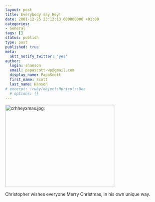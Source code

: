 ```yaml
---
layout: post
title: Everybody say Hey!
date: 2001-12-25 23:12:13.000000000 +01:00
categories:
- General
tags: []
status: publish
type: post
published: true
meta:
  aktt_notify_twitter: 'yes'
author:
  login: shanson
  email: papascott-wp@gmail.com
  display_name: PapaScott
  first_name: Scott
  last_name: Hanson
# excerpt: !ruby/object:Hpricot::Doc
  # options: {}
---
```

<p><img src="http://www.papascott.de/wordpress/wp-content/uploads/2001/12/crhheyxmas.jpg" height="263" width="350" border="0" alt="crhheyxmas.jpg: " /></p>
<p>Christopher wishes everyone Merry Christmas, in his own unique way.</p>
